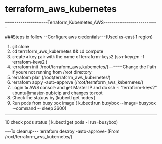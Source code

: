 # terraform_aws_kubernetes
----------------------Terraform_Kubernetes_AWS----------------------------

###Steps to follow
--Configure aws credentials---(Used us-east-1 region)
1. git clone
2. cd terraform_aws_kubernetes && cd compute
3. create a key pair with the name of terraform-keys2 (ssh-keygen -f terraform-keys2 )
4. terraform init (/root/terraform_aws_kubernetes/) -------Change the Path if youre not running from /root directory
5. terraform plan (/root/terraform_aws_kubernetes/)
6. terraform apply -auto-approve (/root/terraform_aws_kubernetes/)
7. Login to AWS console and get Master IP and do ssh -i "terraform-keys2" ubuntu@master-publicip and changes to root
8. Check the statuus by (kubectl get nodes )
9. Run pods from busy box image ( kubectl run busybox --image=busybox --command -- sleep 3600)
------------------------------
10 check pods status ( kubectl get pods -l run=busybox)


---To cleanup---
terraform destroy -auto-approve- (From /root/terraform_aws_kubernetes/)
